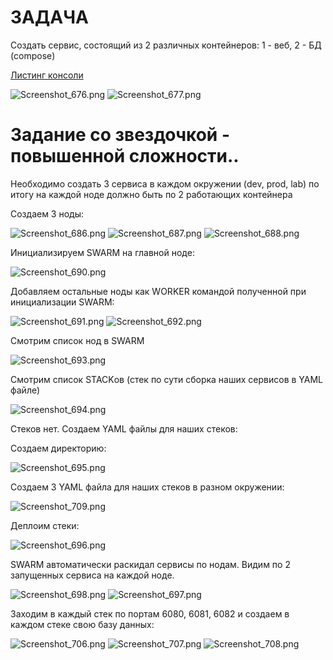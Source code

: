 # ЗАДАЧА
Cоздать сервис, состоящий из 2 различных контейнеров: 1 - веб, 2 - БД (compose)

[Листинг консоли](hw5.txt)

![Screenshot_676.png](Screenshot_676.png)
![Screenshot_677.png](Screenshot_677.png)








# Задание со звездочкой - повышенной сложности..
Необходимо создать 3 сервиса в каждом окружении (dev, prod, lab)
по итогу на каждой ноде должно быть по 2 работающих контейнера

Создаем 3 ноды:

![Screenshot_686.png](swarm%2FScreenshot_686.png)
![Screenshot_687.png](swarm%2FScreenshot_687.png)
![Screenshot_688.png](swarm%2FScreenshot_688.png)

Инициализируем SWARM на главной ноде:

![Screenshot_690.png](swarm%2FScreenshot_690.png)

Добавляем остальные ноды как WORKER командой полученной при инициализации SWARM:

![Screenshot_691.png](swarm%2FScreenshot_691.png)
![Screenshot_692.png](swarm%2FScreenshot_692.png)

Смотрим список нод в SWARM

![Screenshot_693.png](swarm%2FScreenshot_693.png)

Смотрим список STACKов (стек по сути сборка наших сервисов в YAML файле)

![Screenshot_694.png](swarm%2FScreenshot_694.png)

Стеков нет.
Создаем YAML файлы для наших стеков:

Создаем директорию:

![Screenshot_695.png](swarm%2FScreenshot_695.png)

Создаем 3 YAML файла для наших стеков в разном окружении:

![Screenshot_709.png](swarm%2FScreenshot_709.png)

Деплоим стеки:

![Screenshot_696.png](swarm%2FScreenshot_696.png)

SWARM автоматически раскидал сервисы по нодам. Видим по 2 запущенных сервиса на каждой ноде.

![Screenshot_698.png](swarm%2FScreenshot_698.png)
![Screenshot_697.png](swarm%2FScreenshot_697.png)

Заходим в каждый стек по портам 6080, 6081, 6082 и создаем в каждом стеке свою базу данных:

![Screenshot_706.png](swarm%2FScreenshot_706.png)
![Screenshot_707.png](swarm%2FScreenshot_707.png)
![Screenshot_708.png](swarm%2FScreenshot_708.png)